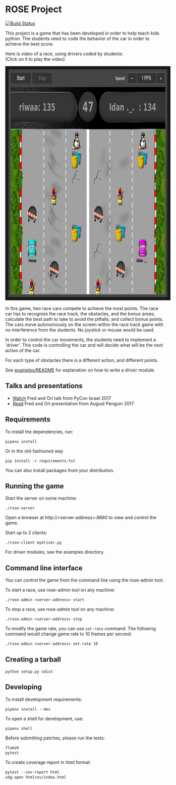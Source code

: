 # ROSE Project

[![Build Status](https://travis-ci.org/RedHat-Israel/ROSE.svg?branch=master)](https://travis-ci.org/RedHat-Israel/ROSE)

This project is a game that has been developed in order to help teach kids python.
The students need to code the behavior of the car in order to achieve the best score.

Here is video of a race, using drivers coded by students:<br/>
(Click on it to play the video)

<a href="http://www.youtube.com/watch?feature=player_embedded&v=BEV-CcqTOnw
" target="_blank"><img src="rose-video-preview.jpg"
alt="ROSE Race Car Game" width="860" height="720" border="10" /></a>

In this game, two race cars compete to achieve the most points.
The race car has to recognize the race track, the obstacles, and the bonus areas;
calculate the best path to take to avoid the pitfalls; and collect bonus points.
The cars move autonomously on the screen within the race track game with no interference
from the students. No joystick or mouse would be used.
 
In order to control the car movements, the students need to implement a 'driver'.
This code is controlling the car and will decide what will be the next action of the car.

For each type of obstacles there is a different action, and different points.

See [examples/README](examples/README) for explanation on how to write a driver module.


## Talks and presentations

- [Watch](https://www.youtube.com/watch?v=41oxZr43Ih0) Fred and Ori talk from
  PyCon Israel 2017
- [Read](http://ap.hamakor.org.il/2017/tracks.html#main-f1015) Fred and Ori
  presentation from August Penguin 2017
  

## Requirements

To install the dependencies, run:

    pipenv install

Or in the old-fashioned way

    pip install -r requirements.txt

You can also install packages from your distribution.


## Running the game

Start the server on some machine:

    ./rose-server

Open a browser at http://\<server-address\>:8880 to view and control the game.

Start up to 2 clients:

    ./rose-client mydriver.py

For driver modules, see the examples directory.


Command line interface
----------------------

You can control the game from the command line using the rose-admin tool.

To start a race, use rose-admin tool on any machine:

    ./rose-admin <server-address> start

To stop a race, use rose-admin tool on any machine:

    ./rose-admin <server-address> stop

To modify the game rate, you can use `set-rate` command. The following command
would change game rate to 10 frames per second:

    ./rose-admin <server-address> set-rate 10


## Creating a tarball

    python setup.py sdist


## Developing

To install development requirements:

    pipenv install --dev

To open a shell for development, use:

    pipenv shell

Before submitting patches, please run the tests:

    flake8
    pytest

To create coverage report in html format:

    pytest --cov-report html
    xdg-open htmlcov/index.html
